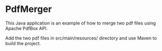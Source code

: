 # PdfMerger

This Java application is an example of how to merge two pdf files using Apache PdfBox API.

Add the two pdf files in src/main/resources/ directory and use Maven to build the project.
